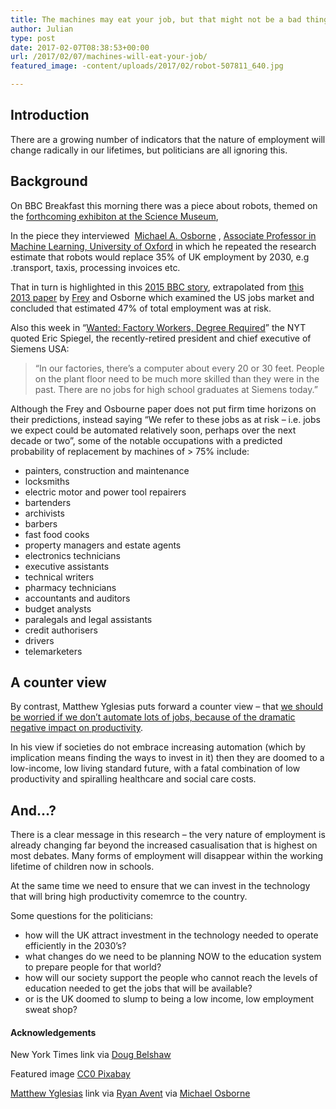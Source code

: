 ```yaml
---
title: The machines may eat your job, but that might not be a bad thing – are any politicians acknowledging this?
author: Julian
type: post
date: 2017-02-07T08:38:53+00:00
url: /2017/02/07/machines-will-eat-your-job/
featured_image: -content/uploads/2017/02/robot-507811_640.jpg

---
```

## Introduction

There are a growing number of indicators that the nature of employment will change radically in our lifetimes, but politicians are all ignoring this.

## Background

On BBC Breakfast this morning there was a piece about robots, themed on the [forthcoming exhibiton at the Science Museum][1],

In the piece they interviewed  [Michael A. Osborne][2] , [Associate Professor in Machine Learning, University of Oxford][3] in which he repeated the research estimate that robots would replace 35% of UK employment by 2030, e.g .transport, taxis, processing invoices etc.

That in turn is highlighted in this [2015 BBC story][4], extrapolated from [this 2013 paper][5] by [Frey][6] and Osborne which examined the US jobs market and concluded that estimated 47% of total employment was at risk.

Also this week in &#8220;[Wanted: Factory Workers, Degree Required][7]&#8221; the NYT quoted Eric Spiegel, the recently-retired president and chief executive of Siemens USA:

> “In our factories, there’s a computer about every 20 or 30 feet. People on the plant floor need to be much more skilled than they were in the past. There are no jobs for high school graduates at Siemens today.”

Although the Frey and Osbourne paper does not put firm time horizons on their predictions, instead saying &#8220;We refer to these jobs as at risk &#8211; i.e. jobs we expect could be automated relatively soon, perhaps over the next decade or two&#8221;, some of the notable occupations with a predicted probability of replacement by machines of > 75% include:

  * painters, construction and maintenance
  * locksmiths
  * electric motor and power tool repairers
  * bartenders
  * archivists
  * barbers
  * fast food cooks
  * property managers and estate agents
  * electronics technicians
  * executive assistants
  * technical writers
  * pharmacy technicians
  * accountants and auditors
  * budget analysts
  * paralegals and legal assistants
  * credit authorisers
  * drivers
  * telemarketers

## A counter view

By contrast, Matthew Yglesias puts forward a counter view &#8211; that [we should be worried if we don&#8217;t automate lots of jobs, because of the dramatic negative impact on productivity][8].

In his view if societies do not embrace increasing automation (which by implication means finding the ways to invest in it) then they are doomed to a low-income, low living standard future, with a fatal combination of low productivity and spiralling healthcare and social care costs.

## And&#8230;?

There is a clear message in this research &#8211; the very nature of employment is already changing far beyond the increased casualisation that is highest on most debates. Many forms of employment will disappear within the working lifetime of children now in schools.

At the same time we need to ensure that we can invest in the technology that will bring high productivity comemrce to the country.

Some questions for the politicians:

  * how will the UK attract investment in the technology needed to operate efficiently in the 2030&#8217;s?
  * what changes do we need to be planning NOW to the education system to prepare people for that world?
  * how will our society support the people who cannot reach the levels of education needed to get the jobs that will be available?
  * or is the UK doomed to slump to being a low income, low employment sweat shop?

#### Acknowledgements

New York Times link via [Doug Belshaw][9]

Featured image [CC0 Pixabay][10]

[Matthew Yglesias][11] link via [Ryan Avent][12] via [Michael Osborne][2]

&nbsp;

 [1]: https://beta.sciencemuseum.org.uk/robots
 [2]: https://twitter.com/maosbot
 [3]: http://www.robots.ox.ac.uk/~mosb/
 [4]: http://www.bbc.co.uk/news/technology-34066941
 [5]: http://www.oxfordmartin.ox.ac.uk/downloads/academic/future-of-employment.pdf
 [6]: http://www.oxfordmartin.ox.ac.uk/people/453
 [7]: https://www.nytimes.com/2017/01/30/education/edlife/factory-workers-college-degree-apprenticeships.html
 [8]: http://www.vox.com/2015/7/27/9038829/automation-myth
 [9]: http://dougbelshaw.com/
 [10]: https://pixabay.com/en/robot-artificial-intelligence-woman-507811/
 [11]: https://twitter.com/mattyglesias
 [12]: https://twitter.com/ryanavent